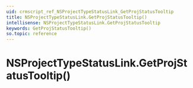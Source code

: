 ```yaml
---
uid: crmscript_ref_NSProjectTypeStatusLink_GetProjStatusTooltip
title: NSProjectTypeStatusLink.GetProjStatusTooltip()
intellisense: NSProjectTypeStatusLink.GetProjStatusTooltip
keywords: GetProjStatusTooltip()
so.topic: reference
---
```


# NSProjectTypeStatusLink.GetProjStatusTooltip()

